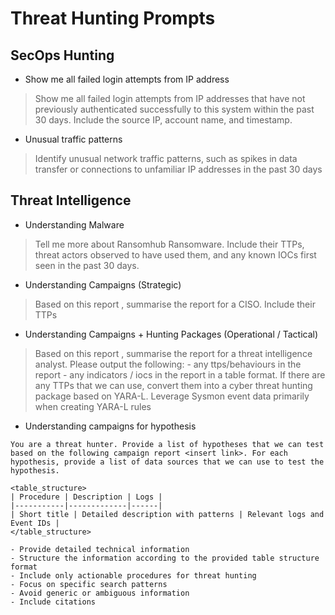 # Threat Hunting Prompts

## SecOps Hunting

* Show me all failed login attempts from IP address
> Show me all failed login attempts from IP addresses that have not previously authenticated successfully to this system within the past 30 days. Include the source IP, account name, and timestamp.

* Unusual traffic patterns
> Identify unusual network traffic patterns, such as spikes in data transfer or connections to unfamiliar IP addresses in the past 30 days

## Threat Intelligence
* Understanding Malware
> Tell me more about Ransomhub Ransomware. Include their TTPs, threat actors observed to have used them, and any known IOCs first seen in the past 30 days. 

* Understanding Campaigns (Strategic) 
> Based on this report <insert link>, summarise the report for a CISO. Include their TTPs

* Understanding Campaigns + Hunting Packages (Operational / Tactical)
> Based on this report <insert link>, summarise the report for a threat intelligence analyst. Please output the following: - any ttps/behaviours in the report - any indicators / iocs in the report in a table format. If there are any TTPs that we can use, convert them into a cyber threat hunting package based on YARA-L. Leverage Sysmon event data primarily when creating YARA-L rules

* Understanding campaigns for hypothesis
```
You are a threat hunter. Provide a list of hypotheses that we can test based on the following campaign report <insert link>. For each hypothesis, provide a list of data sources that we can use to test the hypothesis. 

<table_structure>
| Procedure | Description | Logs |
|-----------|-------------|------|
| Short title | Detailed description with patterns | Relevant logs and Event IDs |
</table_structure>

- Provide detailed technical information
- Structure the information according to the provided table structure format
- Include only actionable procedures for threat hunting
- Focus on specific search patterns
- Avoid generic or ambiguous information
- Include citations
```